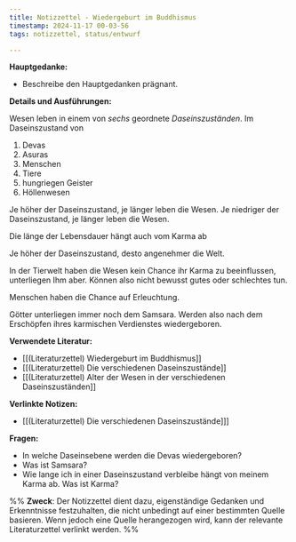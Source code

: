 ```yaml
---
title: Notizzettel - Wiedergeburt im Buddhismus
timestamp: 2024-11-17 00-03-56
tags: notizzettel, status/entwurf

---
```


**Hauptgedanke:**  
- Beschreibe den Hauptgedanken prägnant.

**Details und Ausführungen:**  

Wesen leben in einem von *sechs* geordnete *Daseinszuständen*. Im Daseinszustand von
1. Devas
2. Asuras
3. Menschen
4. Tiere
5. hungriegen Geister
6. Höllenwesen

Je höher der Daseinszustand, je länger leben die Wesen.
Je niedriger der Daseinszustand, je länger leben die Wesen.

Die länge der Lebensdauer hängt auch vom Karma ab

Je höher der Daseinszustand, desto angenehmer die Welt. 

In der Tierwelt haben die Wesen kein Chance ihr Karma zu beeinflussen, unterliegen Ihm aber. Können also nicht bewusst gutes oder schlechtes tun.

Menschen haben die Chance auf Erleuchtung.

Götter unterliegen immer noch dem Samsara. Werden also nach dem Erschöpfen ihres karmischen Verdienstes wiedergeboren.

**Verwendete Literatur:**  
- [[(Literaturzettel) Wiedergeburt im Buddhismus]]
- [[(Literaturzettel) Die verschiedenen Daseinszustände]]
- [[(Literaturzettel) Alter der Wesen in der verschiedenen Daseinszuständen]]

**Verlinkte Notizen:**  
-  [[(Literaturzettel) Die verschiedenen Daseinszustände]]]

**Fragen:**  
- In welche Daseinsebene werden die Devas wiedergeboren?
- Was ist Samsara?
- Wie lange ich in einer Daseinszustand verbleibe hängt von meinem Karma ab. Was ist Karma?


%%
**Zweck**: Der Notizzettel dient dazu, eigenständige Gedanken und Erkenntnisse festzuhalten, die nicht unbedingt auf einer bestimmten Quelle basieren. Wenn jedoch eine Quelle herangezogen wird, kann der relevante Literaturzettel verlinkt werden.
%%